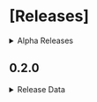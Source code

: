 # [Releases]
<details>
<summary>Alpha Releases</summary><br>

- [v0.2.0](#020)
</details>

## 0.2.0
<details>
<summary>Release Data</summary><br>

```yaml
release:
  date: October 18, 2019
  version: 0.2.0
  message: "
	Project boiler plate set up
	using gulp.js. Compiles Sass
	and Pug for now, and copies
	javascript files from src/.
	This release is an alpha
	release."
  commands:
    help: npm run help
    test: npm run test
    start: npm run start
    build: npm run build
```
</details>
